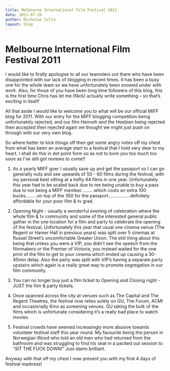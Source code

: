 ```yaml
---
title: Melbourne International Film Festival 2011
date: 2011-07-26
author: Nicholas Colla
layout: blog
---
```

# Melbourne International Film Festival 2011

I would like to firstly apologise to all our teamsters out there who have been disappointed with our lack of blogging in recent times. It has been a busy one for the whole team so we have unfortunately been snowed under with work. Also, for those of you have been long time followers of this blog, this is the first time Chris has let me (Nick) actually write something – so that’s exciting in itself!

All that aside I would like to welcome you to what will be our official MIFF blog for 2011. With our entry for the MIFF blogging competition being unfortunately rejected, and our film *Hannah and the Hasbian* being rejected then accepted then rejected again we thought we might just push on through with our very own blog.

So where better to kick things off then get some angry notes off my chest from what has been an average start to a festival that I hold very dear to my heart. I shall do this in dot point form so as not to bore you too much too soon as I’ve still got reviews to come!!

1. As a yearly MIFF goer I usually save up and get the passport so I can go generally nuts and see upwards of 50 - 60 films during the festival, with my personal best sitting at a hefty 64 films in one year. Unfortunately this year had to be scaled back due to me being unable to buy a pass due to not being a MIFF member……….which costs an extra 100 bucks………on top of the 350 for the passport……………..definitely affordable for your poor film & tv grad.

2. Opening Night - usually a wonderful evening of celebration where the whole film & tv community and some of the interested general public gather in the one location for a film and party to celebrate the opening of the festival. Unfortunately this year that usual one cinema venue (The Regent or Hamer Hall in previous years) was split over 5 cinemas at Russel Street’s uncomfortable Greater Union. The shit thing about this being that unless you were a VIP, you didn’t see the speech from the filmmakers or the Premier of Victoria, you instead waited for the one print of the film to get to your cinema which ended up causing a 30-45min delay. Also the party was split with VIP’s having a separate party upstairs which again is a really great way to promote segregation in our film community.

3. You can no longer buy just a film ticket to Opening and Closing night - JUST the film & party tickets.

4. Once spanned across the city at venues such as The Capital and The Regent Theatres, the festival now relies solely on GU, The Forum, ACMI and occasionally Kino as screening venues. GU taking the bulk of the films which is unfortunate considering it’s a really bad place to watch movies.

5. Festival crowds have seemed increasingly more abusive towards volunteer festival staff this year round. My favourite being the person in Norwegian Wood who told an old man who had returned from the bathroom and was struggling to find his seat in a packed out session to “SIT THE FUCK DOWN!” Just damn brilliant.

Anyway with that off my chest I now present you with my first 4 days of festival madness!